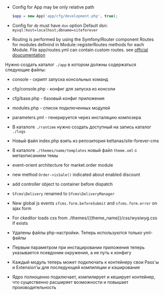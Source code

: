 
* Config for App may be only relative path

    ```php
    $app = new App('app/cfg/development.php', true);
    ```

* Config for `db` must have `dsn` option
Default dsn: `mysql:host=localhost;dbname=siteforever`


* Routing is performed by using the Symfony/Router component
Routes for modules definind in Module::registerRoutes methods for each Module.
File app/routes.yml can contain custom routes.
see [official doucumentation](http://symfony.com/doc/current/components/routing/introduction.html)


Нужно создать каталог `./app` в котором должны содержаться следующие файлы:
* console - скрипт запуска консольных команд
* cfg/console.php - конфиг для запуска из консоли
* cfg/base.php - базовый конфиг приложения
* modules.php - список подключенных модулей
* parameters.yml - генерируется через инсталяцию композера

* В каталоге `./runtime` нужно создать доступный на запись каталог `./logs`

* Новый файл index.php взять из репозитория keltanas/site-forever-cms
* В каталоге `./themes/name/templates` новый файл `theme.xml` с метаописанием темы

* event-orient architecture for market.order module
* new method `Order->isSale()` indicated about enabled discount
* add controller object to container before dispatch
* `Sfcms\Delivery` renamed to `Sfcms\DeliveryManager`
* New global js events `sfcms.form.beforeSubmit` and `sfcms.form.error` on ajax form

* For ckeditor loads css from ./themes/{{theme_name}}/css/wysiwyg.css if exists

* Удалены файлы php-настройки. Теперь используются только yml-файлы
* Первым параметром при инстацировании приложения теперь указывается псевдоним окружения, а не путь к конфигу
* Каждый модуль теперь может подключать к контейнеру свои Pass'ы и Extension'ы для последующей компиляции и кэширования
* Ядро полноценно подключает, компилирует и кеширует контейнер, что существенно расширяет возможности и повышает производительность
